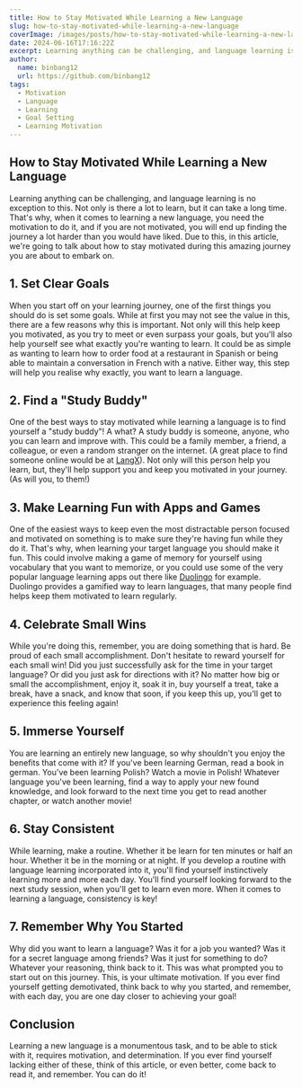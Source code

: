 ```yaml
---
title: How to Stay Motivated While Learning a New Language
slug: how-to-stay-motivated-while-learning-a-new-language
coverImage: /images/posts/how-to-stay-motivated-while-learning-a-new-language.jpeg
date: 2024-06-16T17:16:22Z
excerpt: Learning anything can be challenging, and language learning is no exception to this. Not only is there a lot to learn, but it takes a while. That's why, when it comes to learning a new language, you need the motivation to do it, and if you are not motivated, you will end up finding the journey a lot harder than you would have liked. That's why, in this article, we're going to talk about how to stay motivated during this amazing journey your have (or are about to), embark on.
author:
  name: binbang12
  url: https://github.com/binbang12
tags:
  - Motivation
  - Language
  - Learning
  - Goal Setting
  - Learning Motivation
---
```


<script>
  import Callout from "$lib/components/molecules/Callout.svelte";
  import CodeBlock from "$lib/components/molecules/CodeBlock.svelte";
  import Image from "$lib/components/atoms/Image.svelte";
</script>

## **How to Stay Motivated While Learning a New Language**

Learning anything can be challenging, and language learning is no exception to this. Not only is there a lot to learn, but it can take a long time. That's why, when it comes to learning a new language, you need the motivation to do it, and if you are not motivated, you will end up finding the journey a lot harder than you would have liked. Due to this, in this article, we're going to talk about how to stay motivated during this amazing journey you are about to embark on.

## **1. Set Clear Goals**

When you start off on your learning journey, one of the first things you should do is set some goals. While at first you may not see the value in this, there are a few reasons why this is important. Not only will this help keep you motivated, as you try to meet or even surpass your goals, but you'll also help yourself see what exactly you're wanting to learn. It could be as simple as wanting to learn how to order food at a restaurant in Spanish or being able to maintain a conversation in French with a native. Either way, this step will help you realise why exactly, you want to learn a language.

## **2. Find a "Study Buddy"**

One of the best ways to stay motivated while learning a language is to find yourself a "study buddy"! A what? A study buddy is someone, anyone, who you can learn and improve with. This could be a family member, a friend, a colleague, or even a random stranger on the internet. (A great place to find someone online would be at [LangX](https://langx.io/)). Not only will this person help you learn, but, they'll help support you and keep you motivated in your journey. (As will you, to them!)

## **3. Make Learning Fun with Apps and Games**

One of the easiest ways to keep even the most distractable person focused and motivated on something is to make sure they're having fun while they do it. That's why, when learning your target language you should make it fun. This could involve making a game of memory for yourself using vocabulary that you want to memorize, or you could use some of the very popular language learning apps out there like [Duolingo](https://duolingo.com/) for example. Duolingo provides a gamified way to learn languages, that many people find helps keep them motivated to learn regularly.

## **4. Celebrate Small Wins**

While you're doing this, remember, you are doing something that is hard. Be proud of each small accomplishment. Don't hesitate to reward yourself for each small win! Did you just successfully ask for the time in your target language? Or did you just ask for directions with it? No matter how big or small the accomplishment, enjoy it, soak it in, buy yourself a treat, take a break, have a snack, and know that soon, if you keep this up, you'll get to experience this feeling again!

## **5. Immerse Yourself**

You are learning an entirely new language, so why shouldn't you enjoy the benefits that come with it? If you've been learning German, read a book in german. You've been learning Polish? Watch a movie in Polish! Whatever language you've been learning, find a way to apply your new found knowledge, and look forward to the next time you get to read another chapter, or watch another movie!

## **6. Stay Consistent**

While learning, make a routine. Whether it be learn for ten minutes or half an hour. Whether it be in the morning or at night. If you develop a routine with language learning incorporated into it, you'll find yourself instinctively learning more and more each day. You'll find yourself looking forward to the next study session, when you'll get to learn even more. When it comes to learning a language, consistency is key!

## **7. Remember Why You Started**

Why did you want to learn a language? Was it for a job you wanted? Was it for a secret language among friends? Was it just for something to do? Whatever your reasoning, think back to it. This was what prompted you to start out on this journey. This, is your ultimate motivation. If you ever find yourself getting demotivated, think back to why you started, and remember, with each day, you are one day closer to achieving your goal!

## **Conclusion**

Learning a new language is a monumentous task, and to be able to stick with it, requires motivation, and determination. If you ever find yourself lacking either of these, think of this article, or even better, come back to read it, and remember. You can do it!
